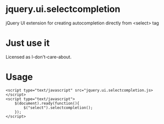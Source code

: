 jquery.ui.selectcompletion
===============================

jQuery UI extension for creating autocompletion directly from &lt;select> tag

Just use it
===========
Licensed as I-don't-care-about.

Usage
=====
```
<script type="text/javascript" src="jquery.ui.selectcompletion.js></script>
<script type="text/javascript">
	$(document).ready(function(){
		$("select").selectcompletion();
	});
</script>
```

